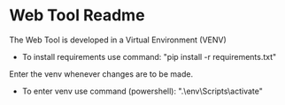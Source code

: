 #  Web Tool Readme

The Web Tool is developed in a Virtual Environment (VENV)

- To install requirements use command: "pip install -r requirements.txt"


Enter the venv whenever changes are to be made.

- To enter venv use command (powershell): ".\env\Scripts\activate"